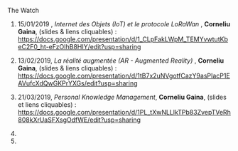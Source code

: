 The Watch 

1) 15/01/2019 , _Internet des Objets (IoT) et le protocole LoRaWan_ , __Corneliu Gaina__, (slides & liens cliquables) : https://docs.google.com/presentation/d/1_CLpFakLWpM_TEMYvwtutKbeC2F0_ht-eFzOIhB8HIY/edit?usp=sharing


2) 13/02/2019, _La réalité augmentée (AR - Augmented Reality)_ , __Corneliu Gaina__, (slides & liens cliquables) : https://docs.google.com/presentation/d/1tB7x2uNVgotfCazY9asPIacP1EAVufcXdQwGKPrYXGs/edit?usp=sharing

3) 21/03/2019, _Personal Knowledge Management_, __Corneliu Gaina__, (slides et liens cliquables) : 
https://docs.google.com/presentation/d/1PL_tXwNLLlkTPb83ZvepTVeRh808kXrUaSFXsgOdfWE/edit?usp=sharing

4)

5)

